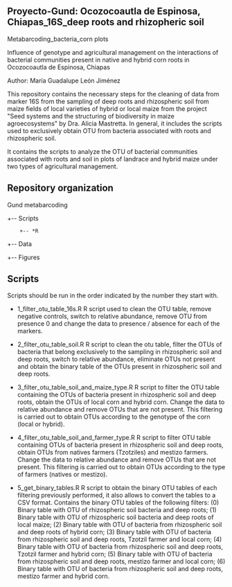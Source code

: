 ## Proyecto-Gund: Ocozocoautla de Espinosa, Chiapas_16S_deep roots and rhizopheric soil

Metabarcoding_bacteria_corn plots

Influence of genotype and agricultural management on the interactions of bacterial communities present in native and hybrid corn roots in Ocozocoautla de Espinosa, Chiapas


Author: María Guadalupe León Jiménez

This repository contains the necessary steps for the cleaning of data from marker 16S from the sampling of deep roots and rhizospheric soil from maize fields of local varieties of hybrid or local maize from the project "Seed systems and the structuring of biodiversity in maize agroecosystems" by Dra. Alicia Mastretta. In general, it includes the scripts used to exclusively obtain OTU from bacteria associated with roots and rhizospheric soil.

It contains the scripts to analyze the OTU of bacterial communities associated with roots and soil in plots of landrace and hybrid maize under two types of agricultural management.

## Repository organization

Gund metabarcoding

+-- Scripts

        +-- *R
  
+-- Data


+-- Figures


## Scripts

Scripts should be run in the order indicated by the number they start with.

* 1_filter_otu_table_16s.R R script used to clean the OTU table, remove negative controls, switch to relative abundance, remove OTU from presence 0 and change the data to presence / absence for each of the markers.

* 2_filter_otu_table_soil.R R script to clean the otu table, filter the OTUs of bacteria that belong exclusively to the sampling in rhizospheric soil and deep roots, switch to relative abundance, eliminate OTUs not present and obtain the binary table of the OTUs present in rhizospheric soil and deep roots.

* 3_filter_otu_table_soil_and_maize_type.R R script to filter the OTU table containing the OTUs of bacteria present in rhizospheric soil and deep roots, obtain the OTUs of local corn and hybrid corn. Change the data to relative abundance and remove OTUs that are not present. This filtering is carried out to obtain OTUs according to the genotype of the corn (local or hybrid).

* 4_filter_otu_table_soil_and_farmer_type.R R script to filter OTU table containing OTUs of bacteria present in rhizospheric soil and deep roots, obtain OTUs from natives farmers (Tzotziles) and mestizo farmers. Change the data to relative abundance and remove OTUs that are not present. This filtering is carried out to obtain OTUs according to the type of farmers (natives or mestizo).

* 5_get_binary_tables.R R script to obtain the binary OTU tables of each filtering previously performed, it also allows to convert the tables to a CSV format. Contains the binary OTU tables of the following filters: (0) Binary table with OTU of rhizospheric soil bacteria and deep roots; (1) Binary table with OTU of rhizospheric soil bacteria and deep roots of local maize; (2) Binary table with OTU of bacteria from rhizospheric soil and deep roots of hybrid corn; (3) Binary table with OTU of bacteria from rhizospheric soil and deep roots, Tzotzil farmer and local corn; (4) Binary table with OTU of bacteria from rhizospheric soil and deep roots, Tzotzil farmer and hybrid corn; (5) Binary table with OTU of bacteria from rhizospheric soil and deep roots, mestizo farmer and local corn; (6) Binary table with OTU of bacteria from rhizospheric soil and deep roots, mestizo farmer and hybrid corn.
